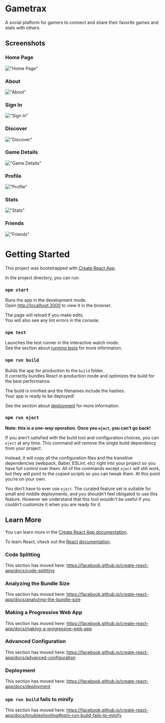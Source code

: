 # Gametrax

A social platform for gamers to connect and share their favorite games and stats with others.

## Screenshots

### Home Page
!["Home Page"](https://github.com/kabica/FINAL/blob/master/docs/title-page.png?raw=true)

### About
!["About"](https://github.com/kabica/FINAL/blob/master/docs/about.png?raw=true)

### Sign In
!["Sign In"](https://github.com/kabica/FINAL/blob/master/docs/sign-in.png?raw=true)

### Discover
!["Discover"](https://github.com/kabica/FINAL/blob/master/docs/discover.png?raw=true)

### Game Details
!["Game Details"](https://github.com/kabica/FINAL/blob/master/docs/game-details.png?raw=true)

### Profile
!["Profile"](https://github.com/kabica/FINAL/blob/master/docs/profile.png?raw=true)

### Stats
!["Stats"](https://github.com/kabica/FINAL/blob/master/docs/game-stats.png?raw=true)

### Friends
!["Friends"](https://github.com/kabica/FINAL/blob/master/docs/friends.png?raw=true)

# Getting Started
This project was bootstrapped with [Create React App](https://github.com/facebook/create-react-app).

In the project directory, you can run:

### `npm start`

Runs the app in the development mode.<br />
Open [http://localhost:3000](http://localhost:3000) to view it in the browser.

The page will reload if you make edits.<br />
You will also see any lint errors in the console.

### `npm test`

Launches the test runner in the interactive watch mode.<br />
See the section about [running tests](https://facebook.github.io/create-react-app/docs/running-tests) for more information.

### `npm run build`

Builds the app for production to the `build` folder.<br />
It correctly bundles React in production mode and optimizes the build for the best performance.

The build is minified and the filenames include the hashes.<br />
Your app is ready to be deployed!

See the section about [deployment](https://facebook.github.io/create-react-app/docs/deployment) for more information.

### `npm run eject`

**Note: this is a one-way operation. Once you `eject`, you can’t go back!**

If you aren’t satisfied with the build tool and configuration choices, you can `eject` at any time. This command will remove the single build dependency from your project.

Instead, it will copy all the configuration files and the transitive dependencies (webpack, Babel, ESLint, etc) right into your project so you have full control over them. All of the commands except `eject` will still work, but they will point to the copied scripts so you can tweak them. At this point you’re on your own.

You don’t have to ever use `eject`. The curated feature set is suitable for small and middle deployments, and you shouldn’t feel obligated to use this feature. However we understand that this tool wouldn’t be useful if you couldn’t customize it when you are ready for it.

## Learn More

You can learn more in the [Create React App documentation](https://facebook.github.io/create-react-app/docs/getting-started).

To learn React, check out the [React documentation](https://reactjs.org/).

### Code Splitting

This section has moved here: https://facebook.github.io/create-react-app/docs/code-splitting

### Analyzing the Bundle Size

This section has moved here: https://facebook.github.io/create-react-app/docs/analyzing-the-bundle-size

### Making a Progressive Web App

This section has moved here: https://facebook.github.io/create-react-app/docs/making-a-progressive-web-app

### Advanced Configuration

This section has moved here: https://facebook.github.io/create-react-app/docs/advanced-configuration

### Deployment

This section has moved here: https://facebook.github.io/create-react-app/docs/deployment

### `npm run build` fails to minify

This section has moved here: https://facebook.github.io/create-react-app/docs/troubleshooting#npm-run-build-fails-to-minify

